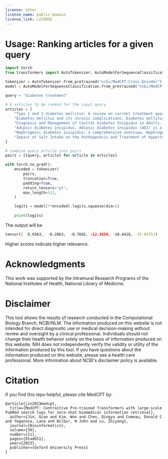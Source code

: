 ```yaml
---
license: other
license_name: public-domain
license_link: LICENSE
---
```


# Usage: Ranking articles for a given query

```python
import torch
from transformers import AutoTokenizer, AutoModelForSequenceClassification

tokenizer = AutoTokenizer.from_pretrained("ncbi/MedCPT-Cross-Encoder")
model = AutoModelForSequenceClassification.from_pretrained("ncbi/MedCPT-Cross-Encoder")

query = "diabetes treatment"

# 6 articles to be ranked for the input query
articles = [
	"Type 1 and 2 diabetes mellitus: A review on current treatment approach and gene therapy as potential intervention. Type 1 and type 2 diabetes mellitus is a serious and lifelong condition commonly characterised by abnormally elevated blood glucose levels due to a failure in insulin production or a decrease in insulin sensitivity and function. [...]",
	"Diabetes mellitus and its chronic complications. Diabetes mellitus is a major cause of morbidity and mortality, and it is a major risk factor for early onset of coronary heart disease. Complications of diabetes are retinopathy, nephropathy, and peripheral neuropathy. [...]",
	"Diagnosis and Management of Central Diabetes Insipidus in Adults. Central diabetes insipidus (CDI) is a clinical syndrome which results from loss or impaired function of vasopressinergic neurons in the hypothalamus/posterior pituitary, resulting in impaired synthesis and/or secretion of arginine vasopressin (AVP). [...]",
	"Adipsic diabetes insipidus. Adipsic diabetes insipidus (ADI) is a rare but devastating disorder of water balance with significant associated morbidity and mortality. Most patients develop the disease as a result of hypothalamic destruction from a variety of underlying etiologies. [...]",
	"Nephrogenic diabetes insipidus: a comprehensive overview. Nephrogenic diabetes insipidus (NDI) is characterized by the inability to concentrate urine that results in polyuria and polydipsia, despite having normal or elevated plasma concentrations of arginine vasopressin (AVP). [...]",
	"Impact of Salt Intake on the Pathogenesis and Treatment of Hypertension. Excessive dietary salt (sodium chloride) intake is associated with an increased risk for hypertension, which in turn is especially a major risk factor for stroke and other cardiovascular pathologies, but also kidney diseases. Besides, high salt intake or preference for salty food is discussed to be positive associated with stomach cancer, and according to recent studies probably also obesity risk. [...]"
]

# combine query article into pairs
pairs = [[query, article] for article in articles]

with torch.no_grad():
	encoded = tokenizer(
		pairs,
		truncation=True,
		padding=True,
		return_tensors="pt",
		max_length=512,
	)

	logits = model(**encoded).logits.squeeze(dim=1)
	
	print(logits)
```

The output will be
```bash
tensor([  6.9363,  -8.2063,  -8.7692, -12.3450, -10.4416, -15.8475])
```
Higher scores indicate higher relevance.

# Acknowledgments

This work was supported by the Intramural Research Programs of the National Institutes of Health, National Library of Medicine.

# Disclaimer

This tool shows the results of research conducted in the Computational Biology Branch, NCBI/NLM. The information produced on this website is not intended for direct diagnostic use or medical decision-making without review and oversight by a clinical professional. Individuals should not change their health behavior solely on the basis of information produced on this website. NIH does not independently verify the validity or utility of the information produced by this tool. If you have questions about the information produced on this website, please see a health care professional. More information about NCBI's disclaimer policy is available.

# Citation

If you find this repo helpful, please cite MedCPT by:
```bibtext
@article{jin2023medcpt,
  title={MedCPT: Contrastive Pre-trained Transformers with large-scale PubMed search logs for zero-shot biomedical information retrieval},
  author={Jin, Qiao and Kim, Won and Chen, Qingyu and Comeau, Donald C and Yeganova, Lana and Wilbur, W John and Lu, Zhiyong},
  journal={Bioinformatics},
  volume={39},
  number={11},
  pages={btad651},
  year={2023},
  publisher={Oxford University Press}
}
```